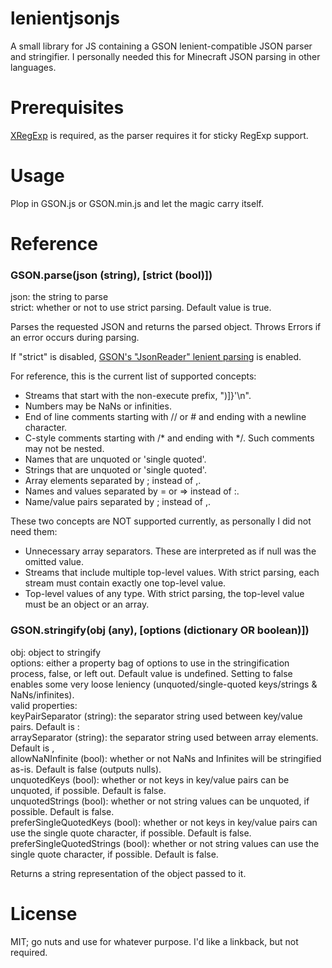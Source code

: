 lenientjsonjs
=============

A small library for JS containing a GSON lenient-compatible JSON parser and stringifier.
I personally needed this for Minecraft JSON parsing in other languages.

Prerequisites
=============

[XRegExp](xregexp.com) is required, as the parser requires it for sticky RegExp support.

Usage
=============

Plop in GSON.js or GSON.min.js and let the magic carry itself.

Reference
=============

### GSON.parse(json (string), [strict (bool)])

  json: the string to parse  
  strict: whether or not to use strict parsing. Default value is true.  

Parses the requested JSON and returns the parsed object.
Throws Errors if an error occurs during parsing.

If "strict" is disabled, [GSON's "JsonReader" lenient parsing](https://google-gson.googlecode.com/svn/trunk/gson/docs/javadocs/com/google/gson/stream/JsonReader.html#setLenient-boolean-) is enabled.

For reference, this is the current list of supported concepts:
* Streams that start with the non-execute prefix, ")]}'\n".
* Numbers may be NaNs or infinities.
* End of line comments starting with // or # and ending with a newline character.
* C-style comments starting with /* and ending with */. Such comments may not be nested.
* Names that are unquoted or 'single quoted'.
* Strings that are unquoted or 'single quoted'.
* Array elements separated by ; instead of ,.
* Names and values separated by = or => instead of :.
* Name/value pairs separated by ; instead of ,.

These two concepts are NOT supported currently, as personally I did not need them:
* Unnecessary array separators. These are interpreted as if null was the omitted value.
* Streams that include multiple top-level values. With strict parsing, each stream must contain exactly one top-level value.
* Top-level values of any type. With strict parsing, the top-level value must be an object or an array.

### GSON.stringify(obj (any), [options (dictionary OR boolean)])

  obj: object to stringify  
  options: either a property bag of options to use in the stringification process, false, or left out. Default value is undefined. Setting to false enables some very loose leniency (unquoted/single-quoted keys/strings & NaNs/infinites).  
    valid properties:  
      keyPairSeparator (string): the separator string used between key/value pairs. Default is :  
      arraySeparator (string): the separator string used between array elements. Default is ,  
      allowNaNInfinite (bool): whether or not NaNs and Infinites will be stringified as-is. Default is false (outputs nulls).  
      unquotedKeys (bool): whether or not keys in key/value pairs can be unquoted, if possible. Default is false.  
      unquotedStrings (bool): whether or not string values can be unquoted, if possible. Default is false.  
      preferSingleQuotedKeys (bool): whether or not keys in key/value pairs can use the single quote character, if possible. Default is false.  
      preferSingleQuotedStrings (bool): whether or not string values can use the single quote character, if possible. Default is false.  

Returns a string representation of the object passed to it.

License
============

MIT; go nuts and use for whatever purpose. I'd like a linkback, but not required.